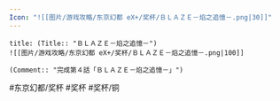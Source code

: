 ```yaml
---
Icon: "![[图片/游戏攻略/东京幻都 eX+/奖杯/ＢＬＡＺＥ－焰之追憶－.png|30]]"
---
```

```ad-common-bronze-trophy
title: (Title:: "ＢＬＡＺＥ－焰之追憶－")
![[图片/游戏攻略/东京幻都 eX+/奖杯/ＢＬＡＺＥ－焰之追憶－.png|100]]

(Comment:: "完成第４話「ＢＬＡＺＥ－焰之追憶－」")
```

#东京幻都/奖杯 #奖杯 #奖杯/铜

